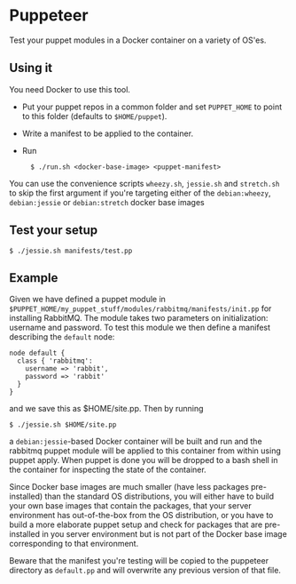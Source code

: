 # Puppeteer

Test your puppet modules in a Docker container on a variety of OS'es.

## Using it

You need Docker to use this tool.

* Put your puppet repos in a common folder and set `PUPPET_HOME` to point to this folder (defaults to `$HOME/puppet`).
* Write a manifest to be applied to the container.
* Run
    
        $ ./run.sh <docker-base-image> <puppet-manifest>

You can use the convenience scripts `wheezy.sh`, `jessie.sh` and `stretch.sh` to skip the first argument
if you're targeting either of the `debian:wheezy`, `debian:jessie` or `debian:stretch` docker base images

## Test your setup

    $ ./jessie.sh manifests/test.pp

## Example

Given we have defined a puppet module in `$PUPPET_HOME/my_puppet_stuff/modules/rabbitmq/manifests/init.pp` for 
installing RabbitMQ. The module takes two parameters on initialization: username and password. To test
this module we then define a manifest describing the `default` node:

    node default {
      class { 'rabbitmq':
        username => 'rabbit',
        password => 'rabbit'
      }
    }

and we save this as $HOME/site.pp. Then by running

    $ ./jessie.sh $HOME/site.pp

a `debian:jessie`-based Docker container will be built and run and the rabbitmq puppet module will be applied to this container
from within using puppet apply. When puppet is done you will be dropped to a bash shell in the container
for inspecting the state of the container.

Since Docker base images are much smaller (have less packages pre-installed) than the standard OS distributions,
you will either have to build your own base images that contain the packages, that your server environment has
out-of-the-box from the OS distribution, or you have to build a more elaborate puppet setup and check for
packages that are pre-installed in you server environment but is not part of the Docker base image corresponding
to that environment.

Beware that the manifest you're testing will be copied to the puppeteer directory as `default.pp` and will overwrite
any previous version of that file.
